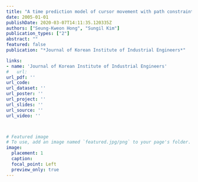 ```yaml
---
title: "A time prediction model of cursor movement with path constraints"
date: 2005-01-01
publishDate: 2020-03-07T14:11:35.120335Z
authors: ["Seung-Kweon Hong", "Sungil Kim"]
publication_types: ["2"]
abstract: ""
featured: false
publication: "*Journal of Korean Institute of Industrial Engineers*"

links: 
- name: 'Journal of Korean Institute of Industrial Engineers'
#   url: 
url_pdf: ''
url_code: 
url_dataset: ''
url_poster: ''
url_project: ''
url_slides: ''
url_source: ''
url_video: ''



# Featured image
# To use, add an image named `featured.jpg/png` to your page's folder. 
image:
  placement: 1
  caption: 
  focal_point: Left
  preview_only: true
---
```






